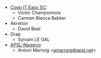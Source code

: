 - [Coop IT Easy SC](https://coopiteasy.be):
  - Victor Champonnois
  - Carmen Bianca Bakker
- Akretion
  - David Beal
- Grap
  - Sylvain LE GAL
- [APSL-Nagarro](<https://apsl.tech>):
  - Antoni Marroig \<<amarroig@apsl.net>\>